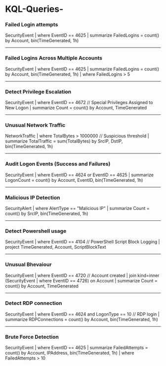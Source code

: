 # KQL-Queries-

### Failed Login attempts
SecurityEvent
| where EventID == 4625
| summarize FailedLogins = count() by Account, bin(TimeGenerated, 1h)

--- 

### Failed Logins Across Multiple Accounts
SecurityEvent
| where EventID == 4625
| summarize FailedLogins = count() by Account, bin(TimeGenerated, 1h)
| where FailedLogins > 5

---

### Detect Privilege Escalation
SecurityEvent
| where EventID == 4672 // Special Privileges Assigned to New Logon
| summarize Count = count() by Account, TimeGenerated

--- 

### Unusual Network Traffic
NetworkTraffic
| where TotalBytes > 1000000 // Suspicious threshold
| summarize TotalTraffic = sum(TotalBytes) by SrcIP, DstIP, bin(TimeGenerated, 1h)

---

### Audit Logon Events (Success and Failures)
SecurityEvent
| where EventID == 4624 or EventID == 4625
| summarize LogonCount = count() by Account, EventID, bin(TimeGenerated, 1h)


--- 

### Malicious IP Detection
SecurityAlert
| where AlertType == "Malicious IP"
| summarize Count = count() by SrcIP, bin(TimeGenerated, 1h)

---

### Detect Powershell usage
SecurityEvent
| where EventID == 4104 // PowerShell Script Block Logging
| project TimeGenerated, Account, ScriptBlockText

--- 

### Unusual Bhevaiour
SecurityEvent
| where EventID == 4720 // Account created
| join kind=inner (SecurityEvent | where EventID == 4726) on Account
| summarize Count = count() by Account, TimeGenerated

---

### Detect RDP connection
SecurityEvent
| where EventID == 4624 and LogonType == 10 // RDP login
| summarize RDPConnections = count() by Account, bin(TimeGenerated, 1h)

--- 

### Brute Force Detection
SecurityEvent
| where EventID == 4625
| summarize FailedAttempts = count() by Account, IPAddress, bin(TimeGenerated, 1h)
| where FailedAttempts > 10

